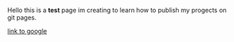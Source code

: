 Hello this is a **test** page im creating to learn how to publish my progects on git pages. 

[link to google](https://www.google.com)
